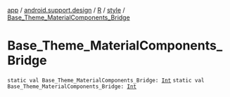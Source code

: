 [app](../../../index.md) / [android.support.design](../../index.md) / [R](../index.md) / [style](index.md) / [Base_Theme_MaterialComponents_Bridge](./-base_-theme_-material-components_-bridge.md)

# Base_Theme_MaterialComponents_Bridge

`static val Base_Theme_MaterialComponents_Bridge: `[`Int`](https://kotlinlang.org/api/latest/jvm/stdlib/kotlin/-int/index.html)
`static val Base_Theme_MaterialComponents_Bridge: `[`Int`](https://kotlinlang.org/api/latest/jvm/stdlib/kotlin/-int/index.html)